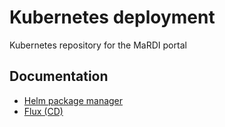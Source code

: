 # Kubernetes deployment

Kubernetes repository for the MaRDI portal

## Documentation

- [Helm package manager](https://helm.sh/)
- [Flux (CD)](https://fluxcd.io/)
